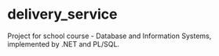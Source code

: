 # delivery_service
Project for school course - Database and Information Systems, implemented by .NET and PL/SQL. 
